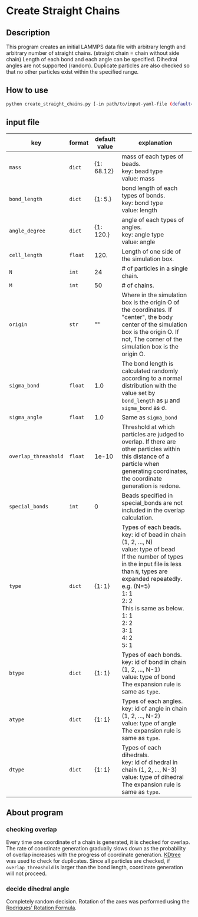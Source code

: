 # Create Straight Chains


## Description

This program creates an initial LAMMPS data file with arbitrary length and arbitrary number of straight chains.
(straight chain = chain without side chain)
Length of each bond and each angle can be specified. Dihedral angles are not supported (random).
Duplicate particles are also checked so that no other particles exist within the specified range.


## How to use
```bash
python create_straight_chains.py [-in path/to/input-yaml-file (default=input.yaml)] [-out name_of_exported_LAMMPS_data_file (default=init.data)]
```

## input file
|key|format|default value|explanation|
|---|---|---|---|
|`mass`|`dict`|{1: 68.12}|mass of each types of beads.<br>key: bead type<br>value: mass|
|`bond_length`|`dict`|{1: 5.}|bond length of each types of bonds.<br>key: bond type<br>value: length|
|`angle_degree`|`dict`|{1: 120.}|angle of each types of angles.<br>key: angle type<br>value: angle|
|`cell_length`|`float`|120.|Length of one side of the simulation box.|
|`N`|`int`|24|# of particles in a single chain.|
|`M`|`int`|50|# of chains.|
|`origin`|`str`|""|Where in the simulation box is the origin O of the coordinates. If "center", the body center of the simulation box is the origin O. If not, The corner of the simulation box is the origin O.|
|`sigma_bond`|`float`|1.0|The bond length is calculated randomly according to a normal distribution with the value set by `bond_length` as μ and `sigma_bond` as σ.|
|`sigma_angle`|`float`|1.0|Same as `sigma_bond`|
|`overlap_threashold`|`float`|1e-10|Threshold at which particles are judged to overlap. If there are other particles within this distance of a particle when generating coordinates, the coordinate generation is redone.|
|`special_bonds`|`int`|0|Beads specified in special_bonds are not included in the overlap calculation.|
|`type`|`dict`|{1: 1}|Types of each beads.<br>key: id of bead in chain (1, 2, ..., N)<br>value: type of bead<br>If the number of types in the input file is less than `N`, types are expanded repeatedly.<br>e.g. (N=5)<br>1: 1<br>2: 2<br>This is same as below.<br>1: 1<br>2: 2<br>3: 1<br>4: 2<br>5: 1|
|`btype`|`dict`|{1: 1}|Types of each bonds.<br>key: id of bond in chain (1, 2, ..., N-1)<br>value: type of bond<br>The expansion rule is same as `type`.|
|`atype`|`dict`|{1: 1}|Types of each angles.<br>key: id of angle in chain (1, 2, ..., N-2)<br>value: type of angle<br>The expansion rule is same as `type`.|
|`dtype`|`dict`|{1: 1}|Types of each dihedrals.<br>key: id of dihedral in chain (1, 2, ..., N-3)<br>value: type of dihedral<br>The expansion rule is same as `type`.|


## About program

### checking overlap
Every time one coordinate of a chain is generated, it is checked for overlap.
The rate of coordinate generation gradually slows down as the probability of overlap increases with the progress of coordinate generation.
[KDtree](https://scikit-learn.org/stable/modules/generated/sklearn.neighbors.KDTree.html) was used to check for duplicates.
Since all particles are checked, if `overlap_threashold` is larger than the bond length, coordinate generation will not proceed.

### decide dihedral angle
Completely random decision. Rotation of the axes was performed using the [Rodrigues' Rotation Formula](https://mathworld.wolfram.com/RodriguesRotationFormula.html).
